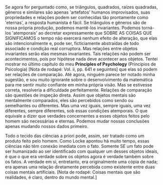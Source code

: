 Se agora for perguntado como, se triângulos, quadrados, raízes quadradas, gêneros e similares são apenas 'artefatos' humanos improvisados, suas propriedades e relações podem ser conhecidas tão prontamente como 'eternas', a resposta humanista é fácil. Se triângulos e gêneros são de nossa própria produção, podemos mantê-los invariantes. Podemos torná-los 'atemporais' ao decretar expressamente que SOBRE AS COISAS QUE SIGNIFICAMOS o tempo não exercerá nenhum efeito de alteração, que elas são intencionalmente e, pode ser, ficticiamente abstraídas de todo associado e condição real corruptora. Mas relações entre objetos invariantes serão elas mesmas invariantes. Tais relações não podem ser acontecimentos, pois por hipótese nada deve acontecer aos objetos. Tentei mostrar no último capítulo do meu **Principles of Psychology** (Princípios de Psicologia) [Nota de rodapé: Vol. ii, pp. 641 e seguintes] que elas só podem ser relações de comparação. Até agora, ninguém parece ter notado minha sugestão, e sou muito ignorante sobre o desenvolvimento da matemática para me sentir muito confiante em minha própria visão. Mas se estivesse correta, resolveria a dificuldade perfeitamente. Relações de comparação são questões de inspeção direta. Assim que objetos mentais são mentalmente comparados, eles são percebidos como sendo ou semelhantes ou diferentes. Mas uma vez iguais, sempre iguais, uma vez diferentes, sempre diferentes, sob essas condições atemporais. O que equivale a dizer que verdades concernentes a esses objetos feitos pelo homem são necessárias e eternas. Podemos mudar nossas conclusões apenas mudando nossos dados primeiro.

Todo o tecido das ciências a priori pode, assim, ser tratado como um produto feito pelo homem. Como Locke apontou há muito tempo, essas ciências não têm conexão imediata com o fato. Somente SE um fato pode ser humanizado ao ser identificado com qualquer um desses objetos ideais, é que o que era verdade sobre os objetos agora é verdade também sobre os fatos. A verdade em si, entretanto, era originalmente uma cópia de nada; era apenas uma relação diretamente percebida como existente entre duas coisas mentais artificiais. [Nota de rodapé: Coisas mentais que são realidades, é claro, dentro do mundo mental.]